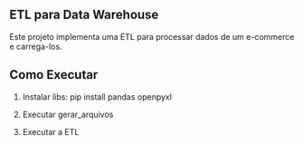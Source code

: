 ## ETL para Data Warehouse ##

Este projeto implementa uma ETL para processar dados de um e-commerce e carrega-los.

## Como Executar

1. Instalar libs:
   pip install pandas openpyxl

2. Executar gerar_arquivos

3. Executar a ETL